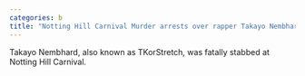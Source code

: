 ```yaml
---
categories: b
title: "Notting Hill Carnival Murder arrests over rapper Takayo Nembhard stabbing"
---
```

Takayo Nembhard, also known as TKorStretch, was fatally stabbed at Notting Hill Carnival.